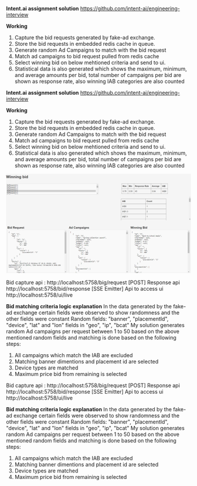 
**Intent.ai assignment solution**
https://github.com/intent-ai/engineering-interview

**Working**
1. Capture the bid requests generated by fake-ad exchange.
2. Store the bid requests in embedded redis cache in queue.
3. Generate random Ad Campaigns to match with the bid request
4. Match ad campaigns to bid request pulled from redis cache
5. Select winning bid on below mehtioned criteria and send to ui.
6. Statistical data is also generated which shows the maximum, minimum, and average amounts per bid, total number of campaigns per bid are shown as response rate, also winning IAB categories are also counted


**Intent.ai assignment solution**
https://github.com/intent-ai/engineering-interview

**Working**
1. Capture the bid requests generated by fake-ad exchange.
2. Store the bid requests in embedded redis cache in queue.
3. Generate random Ad Campaigns to match with the bid request
4. Match ad campaigns to bid request pulled from redis cache
5. Select winning bid on below mehtioned criteria and send to ui.
6. Statistical data is also generated which shows the maximum, minimum, and average amounts per bid, total number of campaigns per bid are shown as response rate, also winning IAB categories are also counted

![](https://github.com/anoopmoorthy/intent.ai.java/blob/1a88dac218fcf6b302120995a6e43017457fcad7/screenshot.png)

Bid capture api : http://localhost:5758/big/request [POST]
Response api http://localhost:5758/bid/response [SSE Emitter]
Api to access ui http://localhost:5758/ui/live

**Bid matching criteria logic explanation**
In the data generated by the fake-ad exchange certain fields were observed to show randomness and the other fields were constant
Random fields: "banner", "placementId", "device", "lat" and "lon" fields in  "geo", "ip", "bcat"
My solution generates random Ad campaigns per request between 1 to 50 based on the above mentioned random fields and matching is done based on the following steps:
1. All campaigns which match the IAB are excluded
2. Matching banner dimentions and placement id are selected
3. Device types are matched
4. Maximum price bid from remaining is selected

Bid capture api : http://localhost:5758/big/request [POST]
Response api http://localhost:5758/bid/response [SSE Emitter]
Api to access ui http://localhost:5758/ui/live

**Bid matching criteria logic explanation**
In the data generated by the fake-ad exchange certain fields were observed to show randomness and the other fields were constant
Random fields: "banner", "placementId", "device", "lat" and "lon" fields in  "geo", "ip", "bcat"
My solution generates random Ad campaigns per request between 1 to 50 based on the above mentioned random fields and matching is done based on the following steps:
1. All campaigns which match the IAB are excluded
2. Matching banner dimentions and placement id are selected
3. Device types are matched
4. Maximum price bid from remaining is selected
